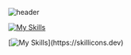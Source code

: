 
<!--IMAGE-->
![header](https://cdn1-production-images-kly.akamaized.net/tI_hVLOWPGPSTcHc6UZvu3ldjIE=/640x360/smart/filters:quality(75):strip_icc():format(webp)/kly-media-production/medias/3148968/original/086226900_1591781805-Goblin.jpg)
<!--ICON-->
[![My Skills](https://skillicons.dev/icons?i=c++,debian,mysql,nodejs,js,npm,css,html,tailwind,netlify)](https://skillicons.dev)

[![My Skills](https://skillicons.dev/icons?i=c++,dotnet.java,)](https://skillicons.dev)
